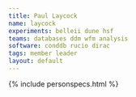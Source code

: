 ```yaml
---
title: Paul Laycock
name: laycock
experiments: belleii dune hsf
teams: databases ddm wfm analysis
software: conddb rucio dirac
tags: member leader
layout: default
---
```


{% include personspecs.html %}
